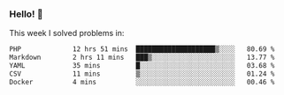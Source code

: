### Hello! 👋

This week I solved problems in:

<!--START_SECTION:waka-->

```txt
PHP             12 hrs 51 mins  ████████████████████▒░░░░   80.69 %
Markdown        2 hrs 11 mins   ███▒░░░░░░░░░░░░░░░░░░░░░   13.77 %
YAML            35 mins         █░░░░░░░░░░░░░░░░░░░░░░░░   03.68 %
CSV             11 mins         ▒░░░░░░░░░░░░░░░░░░░░░░░░   01.24 %
Docker          4 mins          ░░░░░░░░░░░░░░░░░░░░░░░░░   00.46 %
```

<!--END_SECTION:waka-->
